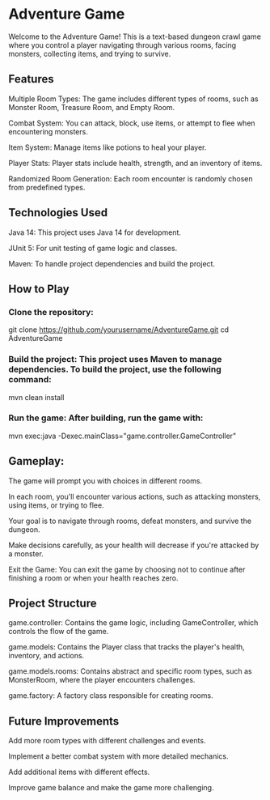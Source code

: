 # Adventure Game

Welcome to the Adventure Game! This is a text-based dungeon crawl game where you control a player navigating through various rooms, facing monsters, collecting items, and trying to survive.

## Features

Multiple Room Types: The game includes different types of rooms, such as Monster Room, Treasure Room, and Empty Room.

Combat System: You can attack, block, use items, or attempt to flee when encountering monsters.

Item System: Manage items like potions to heal your player.

Player Stats: Player stats include health, strength, and an inventory of items.

Randomized Room Generation: Each room encounter is randomly chosen from predefined types.

## Technologies Used

Java 14: This project uses Java 14 for development.

JUnit 5: For unit testing of game logic and classes.

Maven: To handle project dependencies and build the project.

## How to Play

### Clone the repository:

git clone https://github.com/yourusername/AdventureGame.git
cd AdventureGame

### Build the project: This project uses Maven to manage dependencies. To build the project, use the following command:

mvn clean install

### Run the game: After building, run the game with:

mvn exec:java -Dexec.mainClass="game.controller.GameController"

## Gameplay:

The game will prompt you with choices in different rooms.

In each room, you'll encounter various actions, such as attacking monsters, using items, or trying to flee.

Your goal is to navigate through rooms, defeat monsters, and survive the dungeon.

Make decisions carefully, as your health will decrease if you're attacked by a monster.

Exit the Game: You can exit the game by choosing not to continue after finishing a room or when your health reaches zero.

## Project Structure

game.controller: Contains the game logic, including GameController, which controls the flow of the game.

game.models: Contains the Player class that tracks the player's health, inventory, and actions.

game.models.rooms: Contains abstract and specific room types, such as MonsterRoom, where the player encounters challenges.

game.factory: A factory class responsible for creating rooms.

## Future Improvements

Add more room types with different challenges and events.

Implement a better combat system with more detailed mechanics.

Add additional items with different effects.

Improve game balance and make the game more challenging.
